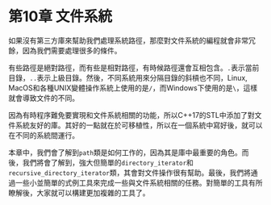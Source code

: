 # 第10章 文件系統

如果沒有第三方庫來幫助我們處理系統路徑，那麼對文件系統的編程就會非常冗餘，因為我們需要處理很多的條件。

有些路徑是絕對路徑，而有些是相對路徑，有時候路徑還會互相包含。`.`表示當前目錄，`..`表示上級目錄。然後，不同系統用來分隔目錄的斜槓也不同，Linux, MacOS和各種UNIX變體操作系統上使用的是`/`，而Windows下使用的是`\`，這樣就會導致文件的不同。

因為有時程序難免要實現和文件系統相關的功能，所以C++17的STL中添加了對文件系統友好的庫。其好的一點就在於可移植性，所以在一個系統中寫好後，就可以在不同的系統間運行。

本章中，我們會了解到`path`類是如何工作的，因為其是庫中最重要的角色。而後，我們將會了解到，強大但簡單的`directory_iterator`和`recursive_directory_iterator`類，其會對文件操作很有幫助。最後，我們將通過一些小並簡單的式例工具來完成一些與文件系統相關的任務。對簡單的工具有所瞭解後，大家就可以構建更加複雜的工具了。